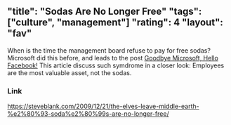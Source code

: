 "title": "Sodas Are No Longer Free"
"tags": ["culture", "management"]
"rating": 4
"layout": "fav"
---

When is the time the management board refuse to pay for free sodas? Microsoft did this before, and
leads to the post [Goodbye Microsoft, Hello Facebook!] This article discuss such symdrome in a
closer look: Employees are the most valuable asset, not the sodas.

### Link

https://steveblank.com/2009/12/21/the-elves-leave-middle-earth-%e2%80%93-soda%e2%80%99s-are-no-longer-free/


[Goodbye Microsoft, Hello Facebook!]:http://worldofsu.com/philipsu/goodbye-microsoft-hello-facebook/
